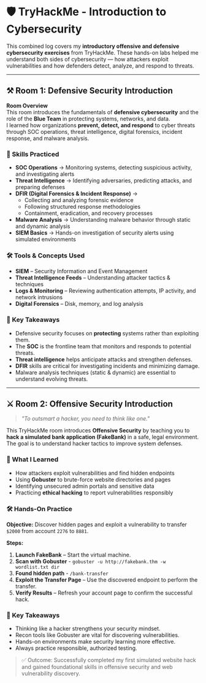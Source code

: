 # 🛡️ TryHackMe - Introduction to Cybersecurity

This combined log covers my **introductory offensive and defensive cybersecurity exercises** from TryHackMe. These hands-on labs helped me understand both sides of cybersecurity — how attackers exploit vulnerabilities and how defenders detect, analyze, and respond to threats.

---

## ⚒️ Room 1: Defensive Security Introduction

**Room Overview**  
This room introduces the fundamentals of **defensive cybersecurity** and the role of the **Blue Team** in protecting systems, networks, and data.  
I learned how organizations **prevent, detect, and respond** to cyber threats through SOC operations, threat intelligence, digital forensics, incident response, and malware analysis.

### 🧠 Skills Practiced
- **SOC Operations** → Monitoring systems, detecting suspicious activity, and investigating alerts  
- **Threat Intelligence** → Identifying adversaries, predicting attacks, and preparing defenses  
- **DFIR (Digital Forensics & Incident Response)** →  
  - Collecting and analyzing forensic evidence  
  - Following structured response methodologies  
  - Containment, eradication, and recovery processes  
- **Malware Analysis** → Understanding malware behavior through static and dynamic analysis  
- **SIEM Basics** → Hands-on investigation of security alerts using simulated environments

### 🛠️ Tools & Concepts Used
- **SIEM** – Security Information and Event Management  
- **Threat Intelligence Feeds** – Understanding attacker tactics & techniques  
- **Logs & Monitoring** – Reviewing authentication attempts, IP activity, and network intrusions  
- **Digital Forensics** – Disk, memory, and log analysis

### 📌 Key Takeaways
- Defensive security focuses on **protecting** systems rather than exploiting them.
- The **SOC** is the frontline team that monitors and responds to potential threats.
- **Threat intelligence** helps anticipate attacks and strengthen defenses.
- **DFIR** skills are critical for investigating incidents and minimizing damage.
- Malware analysis techniques (static & dynamic) are essential to understand evolving threats.

---

## ⚔️ Room 2: Offensive Security Introduction

> *"To outsmart a hacker, you need to think like one."*

This TryHackMe room introduces **Offensive Security** by teaching you to **hack a simulated bank application (FakeBank)** in a safe, legal environment. The goal is to understand hacker tactics to improve system defenses.

### 🔹 What I Learned
- How attackers exploit vulnerabilities and find hidden endpoints
- Using **Gobuster** to brute-force website directories and pages
- Identifying unsecured admin portals and sensitive data
- Practicing **ethical hacking** to report vulnerabilities responsibly

### 🛠️ Hands-On Practice
**Objective:** Discover hidden pages and exploit a vulnerability to transfer `$2000` from account `2276` to `8881`.

**Steps:**
1. **Launch FakeBank** – Start the virtual machine.
2. **Scan with Gobuster** -  ```gobuster -u http://fakebank.thm -w wordlist.txt dir```
3. **Found hidden path** - ```/bank-transfer```
4. **Exploit the Transfer Page** – Use the discovered endpoint to perform the transfer.
5. **Verify Results** – Refresh your account page to confirm the successful hack.

### 🧠 Key Takeaways
- Thinking like a hacker strengthens your security mindset.
- Recon tools like Gobuster are vital for discovering vulnerabilities.
- Hands-on environments make security learning more effective.
- Always practice responsible, authorized testing.

> ✅ Outcome: Successfully completed my first simulated website hack and gained foundational skills in offensive security and web vulnerability discovery.
